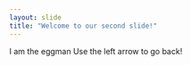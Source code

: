 ```yaml
---
layout: slide
title: "Welcome to our second slide!"
---
```

I am the eggman
Use the left arrow to go back!
